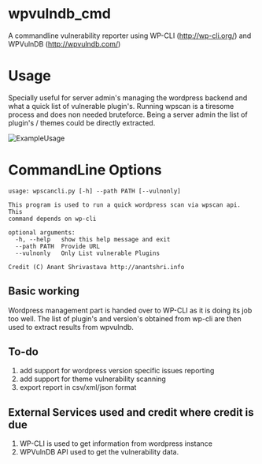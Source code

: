 # wpvulndb_cmd
A commandline vulnerability reporter using WP-CLI (http://wp-cli.org/) and WPVulnDB (http://wpvulndb.com/)

# Usage

Specially useful for server admin's managing the wordpress backend and what a quick list of vulnerable plugin's. Running wpscan is a tiresome process and does non needed bruteforce. Being a server admin the list of plugin's / themes could be directly extracted.

![ExampleUsage](https://raw.githubusercontent.com/anantshri/wpvulndb_commandline/master/example_usage.png)


# CommandLine Options
```
usage: wpscancli.py [-h] --path PATH [--vulnonly]

This program is used to run a quick wordpress scan via wpscan api. This
command depends on wp-cli

optional arguments:
  -h, --help   show this help message and exit
  --path PATH  Provide URL
  --vulnonly   Only List vulnerable Plugins

Credit (C) Anant Shrivastava http://anantshri.info
```

## Basic working
Wordpress management part is handed over to WP-CLI as it is doing its job too well.  The list of plugin's and version's obtained from wp-cli are then used to extract results from wpvulndb.


## To-do
1. add support for wordpress version specific issues reporting
2. add support for theme vulnerability scanning
3. export report in csv/xml/json format



## External Services used and credit where credit is due
1. WP-CLI is used to get information from wordpress instance
2. WPVulnDB API used to get the vulnerability data.

